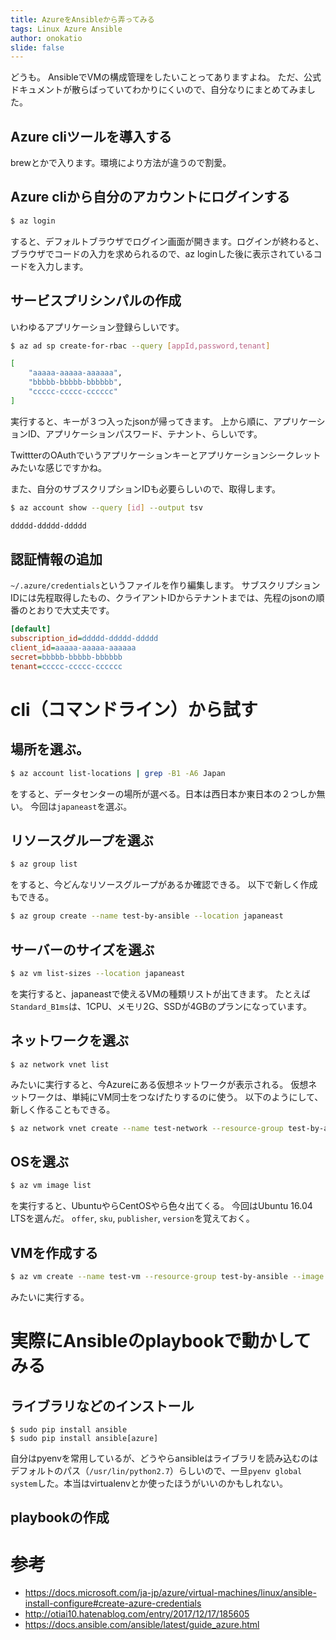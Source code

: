 ```yaml
---
title: AzureをAnsibleから弄ってみる
tags: Linux Azure Ansible
author: onokatio
slide: false
---
```

どうも。
AnsibleでVMの構成管理をしたいことってありますよね。
ただ、公式ドキュメントが散らばっていてわかりにくいので、自分なりにまとめてみました。

## Azure cliツールを導入する

brewとかで入ります。環境により方法が違うので割愛。

## Azure cliから自分のアカウントにログインする

```bash
$ az login
```

すると、デフォルトブラウザでログイン画面が開きます。ログインが終わると、ブラウザでコードの入力を求められるので、az loginした後に表示されているコードを入力します。

## サービスプリシンパルの作成

いわゆるアプリケーション登録らしいです。

```bash
$ az ad sp create-for-rbac --query [appId,password,tenant]

[
    "aaaaa-aaaaa-aaaaaa",
    "bbbbb-bbbbb-bbbbbb",
    "ccccc-ccccc-cccccc"
]
```

実行すると、キーが３つ入ったjsonが帰ってきます。
上から順に、アプリケーションID、アプリケーションパスワード、テナント、らしいです。

TwittterのOAuthでいうアプリケーションキーとアプリケーションシークレットみたいな感じですかね。

また、自分のサブスクリプションIDも必要らしいので、取得します。

```bash
$ az account show --query [id] --output tsv

ddddd-ddddd-ddddd
```

## 認証情報の追加

`~/.azure/credentials`というファイルを作り編集します。
サブスクリプションIDには先程取得したもの、クライアントIDからテナントまでは、先程のjsonの順番のとおりで大丈夫です。

```ini
[default]
subscription_id=ddddd-ddddd-ddddd
client_id=aaaaa-aaaaa-aaaaaa
secret=bbbbb-bbbbb-bbbbbb
tenant=ccccc-ccccc-cccccc
```

# cli（コマンドライン）から試す

## 場所を選ぶ。

```bash
$ az account list-locations | grep -B1 -A6 Japan
```

をすると、データセンターの場所が選べる。日本は西日本か東日本の２つしか無い。
今回は`japaneast`を選ぶ。

## リソースグループを選ぶ

```bash
$ az group list
```

をすると、今どんなリソースグループがあるか確認できる。
以下で新しく作成もできる。

```bash
$ az group create --name test-by-ansible --location japaneast
```

## サーバーのサイズを選ぶ

```bash
$ az vm list-sizes --location japaneast
```

を実行すると、japaneastで使えるVMの種類リストが出てきます。
たとえば`Standard_B1ms`は、1CPU、メモリ2G、SSDが4GBのプランになっています。

## ネットワークを選ぶ

```
$ az network vnet list
```

みたいに実行すると、今Azureにある仮想ネットワークが表示される。
仮想ネットワークは、単純にVM同士をつなげたりするのに使う。
以下のようにして、新しく作ることもできる。

```bash
$ az network vnet create --name test-network --resource-group test-by-ansible
```

## OSを選ぶ

```bash
$ az vm image list
```

を実行すると、UbuntuやらCentOSやら色々出てくる。
今回はUbuntu 16.04 LTSを選んだ。
`offer`, `sku`, `publisher`, `version`を覚えておく。


## VMを作成する

```bash
$ az vm create --name test-vm --resource-group test-by-ansible --image UbuntuLTS --size Standard_B1ms --vnet-name test-network --admin-username onokatio  --ssh-key-value ~/.ssh/azure.pub
```

みたいに実行する。

# 実際にAnsibleのplaybookで動かしてみる

## ライブラリなどのインストール

```
$ sudo pip install ansible
$ sudo pip install ansible[azure]
```

自分はpyenvを常用しているが、どうやらansibleはライブラリを読み込むのはデフォルトのパス（`/usr/lin/python2.7`）らしいので、一旦`pyenv global system`した。本当はvirtualenvとか使ったほうがいいのかもしれない。

## playbookの作成

# 参考

- https://docs.microsoft.com/ja-jp/azure/virtual-machines/linux/ansible-install-configure#create-azure-credentials
- http://otiai10.hatenablog.com/entry/2017/12/17/185605
- https://docs.ansible.com/ansible/latest/guide_azure.html

